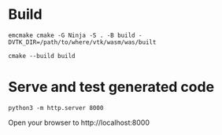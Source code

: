 # Build

```
emcmake cmake -G Ninja -S . -B build -DVTK_DIR=/path/to/where/vtk/wasm/was/built

cmake --build build
```

# Serve and test generated code

```
python3 -m http.server 8000
```

Open your browser to http://localhost:8000
